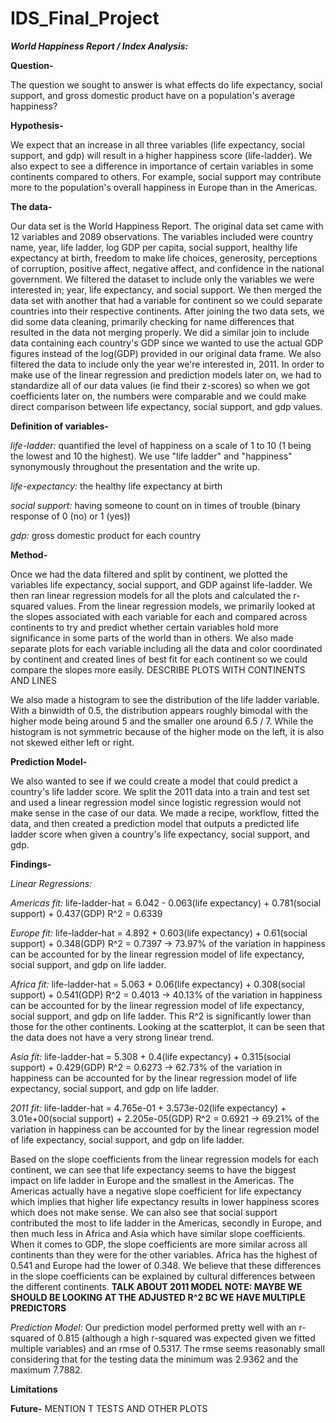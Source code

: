 # IDS_Final_Project
***World Happiness Report / Index Analysis:***

**Question-**

The question we sought to answer is what effects do life expectancy, social support, and gross domestic product have on a population's average happiness?

**Hypothesis-**

We expect that an increase in all three variables (life expectancy, social support, and gdp) will result in a higher happiness score (life-ladder). We also expect to see a difference in importance of certain variables in some continents compared to others. For example, social support may contribute more to the population's overall happiness in Europe than in the Americas.

**The data-**

Our data set is the World Happiness Report. The original data set came with 12 variables and 2089 observations. The variables included were country name, 
year, life ladder, log GDP per capita, social support, healthy life expectancy at birth, freedom to make life choices, generosity, 
perceptions of corruption, positive affect, negative affect, and confidence in the national government. We filtered the dataset to include only the variables we were interested in; year, life expectancy, and social support. We then merged the data set with another that had a 
variable for continent so we could separate countries into their respective continents. After joining the two data sets, we did some data cleaning, 
primarily checking for name differences that resulted in the data not merging properly. We did a similar join to include data containing each country's GDP
since we wanted to use the actual GDP figures instead of the log(GDP) provided in our original data frame. We also filtered the data to include only the 
year we're interested in, 2011.
In order to make use of the linear regression and prediction models later on, we had to standardize all of our data values (ie find their z-scores) so when we got coefficients later on, the numbers were comparable and we could make direct comparison between life expectancy, social support, and gdp values.


**Definition of variables-**

*life-ladder:* quantified the level of happiness on a scale of 1 to 10 (1 being the lowest and 10 the highest). We use "life ladder" and "happiness"                      synonymously throughout the presentation and the write up.

*life-expectancy:* the healthy life expectancy at birth

*social support:* having someone to count on in times of trouble (binary response of 0 (no) or 1 (yes))

*gdp:* gross domestic product for each country


**Method-**

Once we had the data filtered and split by continent, we plotted the variables life expectancy, social support, and GDP against life-ladder. We then ran 
linear regression models for all the plots and calculated the r-squared values. From the linear regression models, we primarily looked at the slopes 
associated with each variable for each and compared across continents to try and predict whether certain variables hold more significance in some parts
of the world than in others. 
We also made separate plots for each variable including all the data and color coordinated by continent and created lines of best fit for each continent 
so we could compare the slopes more easily. DESCRIBE PLOTS WITH CONTINENTS AND LINES

We also made a histogram to see the distribution of the life ladder variable. With a binwidth of 0.5, the distribution appears roughly bimodal with the higher mode being around 5 and the smaller one around 6.5 / 7. While the histogram is not symmetric because of the higher mode on the left, it is also not skewed either left or right.

**Prediction Model-**

We also wanted to see if we could create a model that could predict a country's life ladder score. We split the 2011 data into a train and test set and used a linear regression model since logistic regression would not make sense in the case of our data. We made a recipe, workflow, fitted the data, and then created a prediction model that outputs a predicted life ladder score when given a country's life expectancy, social support, and gdp. 

**Findings-**

*Linear Regressions:*

*Americas fit:* life-ladder-hat = 6.042 - 0.063(life expectancy) + 0.781(social support) + 0.437(GDP)
               R^2 = 0.6339
               
*Europe fit:* life-ladder-hat = 4.892 + 0.603(life expectancy) + 0.61(social support) + 0.348(GDP)
                 R^2 = 0.7397 -> 73.97% of the variation in happiness can be accounted for by the linear regression model of life expectancy, social                         support, and gdp on life ladder.
             
*Africa fit:* life-ladder-hat = 5.063 + 0.06(life expectancy) + 0.308(social support) + 0.541(GDP)
               R^2 = 0.4013 -> 40.13% of the variation in happiness can be accounted for by the linear regression model of life expectancy, social support,                 and gdp on life ladder. This R^2 is significantly lower than those for the other continents. Looking at the scatterplot, it can be seen                     that the data does not have a very strong linear trend.

*Asia fit:*   life-ladder-hat = 5.308 + 0.4(life expectancy) + 0.315(social support) + 0.429(GDP)
              R^2 = 0.6273 -> 62.73% of the variation in happiness can be accounted for by the linear regression model of life expectancy, social support,                 and gdp on life ladder.
           
*2011 fit:*   life-ladder-hat = 4.765e-01 + 3.573e-02(life expectancy) + 3.01e+00(social support) + 2.205e-05(GDP)
                R^2 = 0.6921 -> 69.21% of the variation in happiness can be accounted for by the linear regression model of life expectancy, social                          support, and gdp on life ladder.
           
Based on the slope coefficients from the linear regression models for each continent, we can see that life expectancy seems to have the biggest impact on life ladder in Europe and the smallest in the Americas. The Americas actually have a negative slope coefficient for life expectancy which implies that higher life expectancy results in lower happiness scores which does not make sense. We can also see that social support contributed the most to life ladder in the Americas, secondly in Europe, and then much less in Africa and Asia which have similar slope coefficients. When it comes to GDP, the slope coefficients are more similar across all continents than they were for the other variables. Africa has the highest of 0.541 and Europe had the lower of 0.348. We believe that these differences in the slope coefficients can be explained by cultural differences between the different continents. 
**TALK ABOUT 2011 MODEL**
**NOTE: MAYBE WE SHOULD BE LOOKING AT THE ADJUSTED R^2 BC WE HAVE MULTIPLE PREDICTORS**


*Prediction Model:*
Our prediction model performed pretty well with an r-squared of 0.815 (although a high r-squared was expected given we fitted multiple variables) and an rmse of 0.5317. The rmse seems reasonably small considering that for the testing data the minimum was 2.9362	and the maximum 7.7882.


**Limitations**

**Future-**
MENTION T TESTS AND OTHER PLOTS
